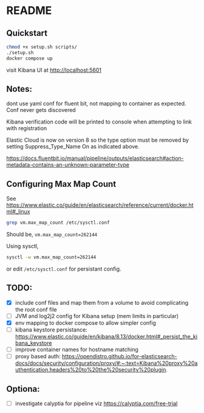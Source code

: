 # README

## Quickstart

```sh
chmod +x setup.sh scripts/
./setup.sh
docker compose up
```

visit Kibana UI at <http://localhost:5601>

## Notes:

dont use yaml conf for fluent bit, not mapping to container as expected. Conf never gets discovered

Kibana verification code will be printed to console when attempting to link with registration

Elastic Cloud is now on version 8 so the type option must be removed by setting Suppress_Type_Name On as indicated above.

<https://docs.fluentbit.io/manual/pipeline/outputs/elasticsearch#action-metadata-contains-an-unknown-parameter-type>

## Configuring Max Map Count

See <https://www.elastic.co/guide/en/elasticsearch/reference/current/docker.html#_linux>

```sh
grep vm.max_map_count /etc/sysctl.conf
```

Should be, `vm.max_map_count=262144`

Using sysctl,

```sh
sysctl -w vm.max_map_count=262144
```

or edit `/etc/sysctl.conf` for persistant config.

## TODO:

- [x] include conf files and map them from a volume to avoid complicating the root conf file
- [ ] JVM and log2j2 config for Kibana setup (mem limits in particular)
- [x] env mapping to docker compose to allow simpler config
- [ ] kibana keystore persistance: <https://www.elastic.co/guide/en/kibana/8.13/docker.html#_persist_the_kibana_keystore>
- [ ] improve container names for hostname matching
- [ ] proxy based auth: https://opendistro.github.io/for-elasticsearch-docs/docs/security/configuration/proxy/#:~:text=Kibana%20proxy%20authentication,headers%20to%20the%20security%20plugin.

## Optiona:

- [ ] investigate calyptia for pipeline viz <https://calyptia.com/free-trial>
